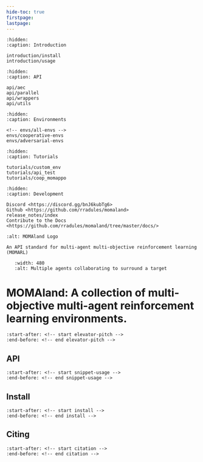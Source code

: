 ```yaml
---
hide-toc: true
firstpage:
lastpage:
---
```


```{toctree}
:hidden:
:caption: Introduction

introduction/install
introduction/usage
```

```{toctree}
:hidden:
:caption: API

api/aec
api/parallel
api/wrappers
api/utils
```

```{toctree}
:hidden:
:caption: Environments

<!-- envs/all-envs -->
envs/cooperative-envs
envs/adversarial-envs
```

```{toctree}
:hidden:
:caption: Tutorials

tutorials/custom_env
tutorials/api_test
tutorials/coop_momappo
```

```{toctree}
:hidden:
:caption: Development

Discord <https://discord.gg/bnJ6kubTg6>
Github <https://github.com/rradules/momaland>
release_notes/index
Contribute to the Docs <https://github.com/rradules/momaland/tree/master/docs/>
```

```{project-logo} _static/img/momaland-text.png
:alt: MOMAland Logo
```

```{project-heading}
An API standard for multi-agent multi-objective reinforcement learning (MOMARL)
```

<!-- ```{figure} _static/img/environments-demo.gif TODO
   :width: 480px
   :name: MOMAland Environments
``` -->
```{figure} _static/gifs/surround.gif
   :width: 480
   :alt: Multiple agents collaborating to surround a target
```

# MOMAland: A collection of multi-objective multi-agent reinforcement learning environments.

```{include} ../README.md
:start-after: <!-- start elevator-pitch -->
:end-before: <!-- end elevator-pitch -->
```


## API

```{include} ../README.md
:start-after: <!-- start snippet-usage -->
:end-before: <!-- end snippet-usage -->
```

## Install

```{include} ../README.md
:start-after: <!-- start install -->
:end-before: <!-- end install -->
```

## Citing

```{include} ../README.md
:start-after: <!-- start citation -->
:end-before: <!-- end citation -->
```
